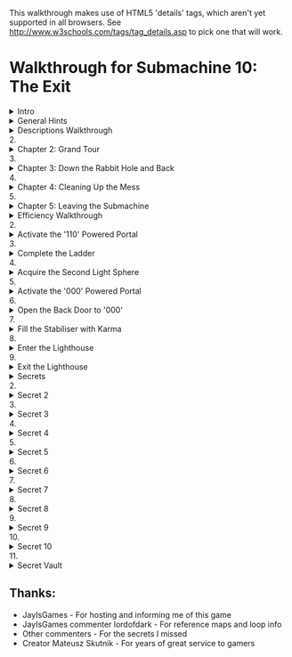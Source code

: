 This walkthrough makes use of HTML5 'details' tags, which aren't yet supported in all browsers. See http://www.w3schools.com/tags/tag_details.asp to pick one that will work.


Walkthrough for Submachine 10: The Exit
=======================================
<details><summary>Intro</summary>
Welcome to the final "Submachine" game! The series has spanned 10 episodes in as many years. The creator, Mateusz Skutnik, has finished up with the best art and longest trek so far. I've enjoyed the series greatly, so I wanted to put some work into a good walkthrough for others. Prior experience with Submachine in not necessary, but there are many references to previous games for those who want to look back.

The game world consists of 8 major areas, each of which has a portal back to a section of a previous Submachine game. The graphic style is that of the original, but updates were made so that they'd be appropriate to the new game. Most of the game play involves clicking switches, collecting items, and finding out where to put them.

There are a few parts to this walkthrough. I try to have progressive hints throughout, so that you can figure out as much as possible on your own. Also, each successive part is more detail oriented, so you can look for high level hints in the "Hints" section, detailed directions, you'll need to check out the "Efficiency" section.

"Explanations Walkthrough" leads you to clues to what you need before finding those items. It's a lot of back and forth, but hopefully you will understand what's going on. "Efficiency Walkthrough" is designed around subgoals for accessing the ending. Items are collected and used at convenient times with no explanation about what they are.

"Secrets" contains info for getting the ten small red balls that are used to access extra text just before finishing the game. Items used solely to acquire secrets are mostly ignored by the main walkthroughs, except under special spoiler tags.

I label areas mainly by their teleporter coordinates. So, '101' means first and third buttons depressed before activating teleporter. I also use a 'P' to mean through the powered portal. So '110P' means the area from the beginning of Sub 6: The Edge.

Remember that the game is designed so that you can't get stuck. No matter what you've done, what you have, or where you are, you can still reach the ending! (And you can still get all the secrets!)

Enjoy!
</details>
<details><summary>General Hints</summary>
- You're not stuck.
- Really, you're not stuck. The ending is reachable from any situation.
- The secrets are also reachable from any situation.
- If an item came from a device, it probably goes into a similar device.
- Mechanisms with little red and green lights need to be activated elsewhere.
- Pick up everything. There are no useless items.
- There are a few useless mechanisms.
- Most mechanisms have visual clues for how to activate them. Like missing pieces.
- If a mechanism stops working, you don't need it any more.
- Some obvious items are for non-obvious secrets. Progress is better than completion.
- There are some things you'll understand early, but can't be solved until much later.
- All ten secrets are small red balls. Some are hidden in "plain sight".
</details>
<details><summary>Descriptions Walkthrough</summary>

This takes you through the game, pointing out clues. It's more commentary than directions, so it's good if you want vague hints, or want to read about a previous section to see if you missed an obscured clue. The back story is left out, but you're led to in-game papers that describe it. Secrets are dealt with as if they were normal game items, but more vague and left out of the spoiler hints. This walkthrough is set up as if it's telling the protagonist's story. Read the Efficiency Walkthrough section if you need clearer guidance.

This is written as if we have everything we need to pass each obstacle. The player will have to jump back and forth between areas to actually reach the area in the next paragraph. Read about what you see, for subtle hints about what to do next. Spoiler hints will say where to go, but not what to do there or the best order to do anything.

Progressive spoilers: character of the game, descriptions and clues, search locations.

1. <details><summary>Chapter 1: Where Am I?</summary>
  The first part of the game is simple and linear. Explore a bit, click to collect items, and use them where you can. Don't miss the 'Backpack' early on, you have limited inventory space! Figure out how the game works. Pass though rooms and portals. Find the teleporter to finish this part.
  1. <details><summary>Docks</summary>
    - We start off on an unstable platform with stone floating around. This seems to be a technologically mixed area that plaques call the Northern Garden docks. There are four labeled 'docks'. There's a ship anchored (literally) to one of the docks, but we can't see it. There's a ladder, but all it has is a glowing orb at the top. It seems small enough to grab. A hole in the ground leads to a machine that doesn't do anything, but does have a hole for something. Pieces of the wall are floating around. They seem to be centered on something. There's a building blocking our path. The circular device nearby looks like it might be useful.
    - <details><summary>Hint</summary>
      Put the Light Sphere in the circular device to gain access to the building.
      </details>
    </details>
  2. <details><summary>Control Room</summary>
    - This is a modest building that seems in disrepair. There are some levers upstairs labeled like the docks. What dock was the ship at? There's a backpack by a chair that looks useful. The stairway doesn't go anywhere. What breaks up support beams but leaves them floating? There's a vending machine in the corner. It seems to require an id card. Maybe there's one on the ship?
    - <details><summary>Hint</summary>
      Click the lever marked '3' to move the ladder to the ship.
      </details>
    </details>
  3. <details><summary>Ship</summary>
    - We can reach what seems to be a space ship, but it still needs power. Luckily, there's ship number card by the entrance, and those cables go right into the machine we saw.
    - <details><summary>Hint</summary>
      Take the Id to the vending machine, insert it to get a Bottle Fuse, take it outside to the machine in the hole. Insert it and press the button.
      </details>
    - The ship is so old that there's mold everywhere! It's interesting to look at, but probably doesn't do anything anymore. Maybe there's some scrap to collect on board. We found the bridge, but the security is still in place, and we don't have a captain's ID badge, or whatever goes in the other slot. There's a hatch missing a handle, maybe that's still around somewhere.
    - <details><summary>Hint</summary>
      The Door Valve is on the other side of the ship. Insert it into the hatch and click to open it.
      </details>
    </details>
  4. <details><summary>Old House</summary>
    - We found a karma portal like the ones in previous Submachine games. They'll probably take us to many unusual places. This place seems like an old house. The way is blocked a bit, but nothing too difficult to handle. There's a hole in the floor with a little red ball at the bottom. Looks like something valuable, but we can't reach it. Even if we found a long stick to reach, it's so far down that grabbing it would be a problem. There's some strange equipment around. One large capsule has lights on it and a panel that might open, but it won't and the device seems inactive. The nearby door is shut and not opening. There's another unusual device on a lower level, but it seems to be missing some parts. All the statues are facing some brick structure that seems subtly out of place with the house. It must be important.
    </details>
  </details>
2. <details><summary>Chapter 2: Grand Tour</summary>
  Now that you have access to a teleporter, there are many worlds to explore. Go from place to place collecting and using items. About half of them are used in the area you found them in, the rest go through the teleporter. Use the teleporter to get to areas new to this game. Use the powered portals to get to areas from previous Submachine games. You'll finish this part of the game when you gather all the pieces to activate the powered portal in the first area.
  1. <details><summary>001 The Pyramid</summary>
    - There's a bunch of ancient Egyptian stuff around, but the pyramid walls look like copper. There's a couple of geared devises on walls, but neither is complete. There's a totem with Hieroglyphics on it, and there are some papers around with the same symbols. A box on an upper level has the same symbol as the totem, but it doesn't seem to do anything. There are a couple of jackal heads that teleport us between them, which is odd because there are ladders that reach them both. There's also an odd gray stone device with buttons, attached to a socket. There's nothing around that fits in, though.
    - <details><summary>Hint</summary>
      The last hieroglyph page is in 111. The Karma Vile for the stone device is in 110P. You get the first Cog Wheel from the box when the totem is set up properly. The other 3 are in 001P, 101P, and 011.
      </details>
    - The ladders both drop down into compartments below. There's a glowing portal down one, and a glowing device down the other. They look useful. 
    </details>
  2. <details><summary>010 The Excavation</summary>
    - Looks like a work site, but the drill is busted. It's turned off and there's a handle in what looks like red sand. It appears to be solid. There's sand on the other side too, but it doesn't fill the hole. There's a machine that seems to open a hatch somewhere. There's a glowing Range Confirmator that may need power.
    - <details><summary>Hint</summary>
      Get the handle and put it on the drill. Open the handles and pull both levers to activate it.
      </details>
    The drill must have already done its work, because there is equipment down its hole. One of the Range Confirmators is in a socket with a green light. There are two other sockets with red lights. There are two airlocks, but one is missing a handle. We can get past the other one. There's a closed hatch and a bar that looks like a handle.
    - <details><summary>Hint</summary>
      Open the other airlock with the handle, place both Confirmators in the sockets and activate the machine to open the hatch.
      </details>
    - There's a piece of paper with a some kind of rune on it here, and a large portal beyond the hatch.
    </details>
  3. <details><summary>011 Shiva</summary>
    - This place consists of three large metal spheres, connected by a large pipe. The pipe is busted open and we can climb inside. Unfortunately, there are security fields blocking access to two of the spheres. We can enter the third, which has some kind of rotating device. Activating it changes some of its lights from red to green and vise versa, but anything but the original position puts up a security gate to that we can't leave. We can go all the way around the largest sphere and enter through a hatch. It seems to be a computer interface. There are a lot of green lights around. What could those be?
    - <details><summary>Hint</summary>
      Use a Insulator Cap found in 101P to block the exit security gate. We'll assume the that emergency protocol has also been activated. It's in 110P
      </details>
    - With the security gates partially deactivated we can enter all the spheres through the busted tube. The left sphere has a large portal in it. The right sphere now has a ladder visible that exits below. There's a copper Cog gear here.
    </details>
  4. <details><summary>100 Royal Storage</summary>
    This place is full of old structures that seem to be held together by advanced technology. There are time and space anomalies all around, so movement doesn't always end up where we expect. There are signs naming five separate storage facilities. There's nothing else of interest here.
    - 32/1 is all red brick inside. There doesn't seem to be any order to the rooms, and backtracking leads to new places rather than old ones. It would be easy to hide somthing in here. Luckily, the total number of rooms seems low. There are items scattered about, and two metal devices in walls. One seems to need completion, with oblong recesses in it. Another looks like a secure box we don't have access to.
    - <details><summary>Hint</summary>
      Fill the first device with Karma Fuses to access the second.
      </details>
    - 33/1 is very small. There are some items on the floor, and you see all of it before returning to the entrance.
    - 33/2 is also very small. Every exit leads back to the entrance, except the ones at the entrance. There are some things on the floor, but the large portal seems to be the reason this vault exists. Unfortunately, it's not active. There are round sockets in the wall nearby. Maybe it construction wasn't completed.
    - <details><summary>Hint</summary>
      Fill the corners with Loop Stabilizers to active the portal.
      </details>
    - 33/3 has much more space inside, and has some kind of order to it. The left doors all lead to the same places, and the same is true for the other doors and ladders. Backtracking to previous rooms is somewhat possible. There are a lot of devises on the walls! Most of them have red and green indicators and labels, though there is one dial with labels from all the other devices, and one with multiple red lights with a panel that might open. There's also a large capsule here that looks similar to the one near the first teleporter. Far from the entrance, there's a paper with some history about an escapee. Maybe there's hope of escaping?
    - <details><summary>Hint</summary>
      Activate each device after setting the dial to its label. 
      </details>
    - 33/4 is also large, but as long as we don't go too far and end up at the entrance, we can backtrack through any rooms we visit. There are items lying around and a paper on the wall with a strange symbol on it. There are three devices on walls. One of them has two indicator lights on it.
    - <details>
      Activate the two devices and then collect an item from the one with lights.
      </details>
    </details>
  5. <details><summary>101 Cliff Side</summary>
    - There's not much here. There's an older stone statue of an ox that's missing some pieces, a paper with some strange message about multiple dimensions, and a piston. The piston activates a ladder that leads to an upper ledge. The piston there is missing, though, so we can't reach higher. There's a big spherical machine that is missing something according to the pedestal nearby. There's a metal piece that's almost fallen off the ledge, but it doesn't fit in the machine.
    - <details><summary>Hint</summary>
      The Stone Grapes are in 011P and 001. The other ox statue is in 110. The Ladder Piston is in the ship near the start of the game. The Data Tape is in 001P.
      </details>
    - Even with the machine satisfied, it doesn't seem to do anything useful. It only says that it's finished was it was doing. Maybe those cables are communicating with some other machine? The upper ledge has paper with a strange symbol on it. And a large portal.
    </details>
  6. <details><summary>110 Murtaugh's Lab</summary>
    This place is huge! It also seems to be falling apart, like the docks, there are paths that lead to empty space and broken walls floating about. There's a machine on the far wall with a socked for some large device. There are three doors around the teleporter.
    - The left room is the most broken up, and things are scattered around the floor. There's a paper on the wall. Someone may have been studying the strange behavior.
    - The center room was poorly barricaded, probably because of some fancy equipment in it and its back room. There's a large capsule here like the one near the first teleporter. There's also a magnifying glass that doesn't have an experiment running. We could use it if needed without disturbing anything. There are skulls on tables and in drawers. Why would anyone want to look at skulls?
    - The third door just leads to three more! The left one has an out-of-place old stone statue of an ox, and a box with mostly small things around it. The center door leads to a large portal. It's got a number of smaller devices connected to it with wires. Half of them have green lights and hold a metal thing like the ones lying around the floors here. The other half are empty with red lights. The right door contains a large version on an experiment. The experimenter seems to have found a way to repair broken walls!
    - <details><summary>Hint</summary>
      Fill the portal devices with Vector Finders. 3 are here, the others are in 101 and 100.
      </details>
    </details>
  7. <details><summary>111 The Monastery</summary>
    - If there were monks here once, they lived a spartan life. Most interesting things look like they came from elsewhere. There's a paper with what looks like hieroglyphics on it. There's a metal bar near a statue. There's a large capsule like the one near the first teleporter. There's some electric device, that could be a sender or receiver. There's a large portal that looks like it belongs here, strangely enough, but it's not active. There's also a circular stand like the one used to gain access to the control room to power the ship. Too bad we can't remove the Light Sphere from there.
    - <details><summary>Hint</summary>
      Use a Light Sphere from 101P or 100P to get an item that powers the portal. 
      </details>
    </details>
  8. <details><summary>001P Submachine 5: The Root</summary>
    - We no longer have the metal keys to use the local teleporter, and it looks damaged by the karma portal anyway, so we're stuck in this area. The Coil we placed back then seems to have exploded, leaving a Light Sphere. There's a gear in the tub that looks out of place. We can move some panels from the wall to reveal a handle we didn't notice before. There's a ladder that leads to a socket in the wall. Opening the panel reveals that it's empty. Perhaps there's another one somewhere so we know what kind of thing plugs in.
    - <details><summary>Hint</summary>
      Get a Root Finder from 101P to collect an item from below.
      </details>
    </details>
  9. <details><summary>010P Submachine 4: The Lab</summary>
    - We've been on this roof before, but the ladder is broken, so we can't get to the familiar areas. There's a force field blocking the path, but it's controlled from our side. That's pretty sloppy security, or there's something inside that's important enough to stay there. There's a Light Sphere set up to get us into a new section of the lab. There's a page on the wall, something about time travel. There's a metal Ladder Step nearby, but there's no way it would fit the wooden ladder outside. There's another security device set up, this one is actually keeping us out. Maybe it's as sloppy as the one outside and we can trick it somehow.
    - <details><summary>Hint</summary>
      There's a Chip with security codes hidden in 011P, but you'll need to head to 110 to actually get at it.
      </details>
    - Past the security is a workbench with a tank of karma like the one from the other lab. This one is set up to dispense it. Maybe if we had an appropriate container we could use it to do the miracles we saw in the other lab?
    - <details><summary>Hint</summary>
      The container is in 000, and the miracle works, so it's a late-game item.
      </details>
    </details>
  10. <details><summary>011P Submachine 7: The Core</summary>
    - This is the large shrine we visited before, but it seems to have aged quite a bit. The telescopes that haven't fallen apart still point to the same locations, but the electrical equipment is broken down an full of stones. There are floating blocks outside; this place may be damaged by the same thing that damaged others. The entrance we used last time is completely gone. Looks like someone visited at one point, but there's nothing left of them now but a suit and a skull. There's a large machine in one room that looks like the one on the cliff. The pedestal has the same message on it as well. There's a note left behind saying someone will be back here eventually. Hope that wasn't them in the suit.
    - <details><summary>Hint</summary>
      Satisfying the machine at 101 will provide an item here.
      </details>
    </details>
  11. <details><summary>100P Submachine 3: The Loop</summary>
    - This was the place we were stuck doing puzzles for what seemed like forever. The rooms aren't stable like before, though. They're randomized like in another vault. There are so many rooms, it's hard to reach a location. There are two valve enclosures with four positions each, but one valve is missing. There are two receiver bells with dials that need activation before they'll turn. All four of these items are labeled. There's a devise with all those labels on it, with similar bells, and columns with lights that might move. There's a grid of some kind of material, with the corners of the grid missing. There's a device that seems to be ripped out and has wires dangling. Finally, there's a mount with two lights, presumably where the reward for this puzzle is kept.
    - <details><summary>Hint</summary>
      The missing valve is in the basement past the back door of 000. It might still be locked at this point. Use the valves to line up the lights with a bell, then turn the dial of the corresponding bell. Repeat. Grab the reward. More hints are in the Efficiency Walkthrough, but this is a long difficult puzzle, so don't get discouraged.
      </details>
    </details>
  12. <details><summary>101P Submachine 8: The Plan</summary>
    - This is a small section of a world visited not long before. The Coil is still there powering the dimensional locater, but the ladder is missing. We no longer have the controller that let us jump between worlds. Luckily, someone has set up a light sphere crown to get us into the pod without it.
    - <details><summary>Hint</summary>
      There's a Light Sphere below and the other is in 001P.
      </details>
    - Some of the equipment has been removed from the pod, but they left a Cog above and didn't open the hatch after unlocking it. We've seen some Ladder Steps around, maybe if we get enough we can reach the area below us for the first time.
    - <details><summary>Hint</summary>
      The 3 Steps are in 111, 010P, and 110P.
      </details>
    - We made it down the ladder! There is a Light Sphere here, along with instructions for setting up the crown above. There is a little round device in a computer socket that isn't doing anything but make blue light. Maybe it will be of more use elsewhere. 
    </details>
  13. <details><summary>110P Submachine 6: The Edge</summary>
    - This the the place we were dropped off to die when we couldn't pass a security check. The teleporter looks worse than before, and pieces of wall have fallen down, revealing an entrance we never say before. Too bad there's no valve on that hatch. There's some new equipment set up, some sockets, what could those have been for? Around the corner, there's a paper with a strange symbol on the wall. The path beyond seems to have broken off. The vents are rusted enough to remove the covers and enter.
    - <details><summary>Hint</summary>
      There's a fuse for the socket in the lighthouse. The valve is in one of the vents.
      </details>
    - There's a security system on through the left vent, but all the green balls needed to disable it are there. There are some items on pedestals (or fallen off), those must be important. There's also a large capsule like the one near the first teleporter.
    - The right vent has a four-way split with a machine controlling where to go, but it's blocked, so we can only go up. There's another one of those robot storage devices that seem to be everywhere. This one has something glowing in it. The valve nearby is locked just like the entry machine is.
    - <details><summary>Hint</summary>
      The Block Remover Tool is in the other vent. Use it on the center of the machine, unlocking it and the valves.
      </details>
    - The valves control which two exits are open at any time. There are a few items around that could be useful, including the Hatch Valve for the hatch outside. Beyond the hatch is another security point like the one in the vent, but this one is missing the Plasma Charges that unlock it. We'll have to find those.
    - <details><summary>Hint</summary>
      There's a Charge in each vent, and the other in in 011.
      </details>
    - Beyond the security point is a monitor and a door labeled S3C. The monitor is for activating an evacuation protocol, but it doesn't open the door. It's a computer, so it's probably connected to somewhere else. Perhaps there's a way out available now.
    - <details><summary>Hint</summary>
      The protocol is for 011. The door is opened in the ship at the beginning of the game.
      </details>
    - It's like a treasure vault in here! There are nearly a dozen security stops, which lead to info about this place. We had a few of the little red balls that access it all. We should look for others.
    </details>
  14. <details><summary>111P Submachine 9: The Temple</summary>
    - We just came from here but it looks like a lot of time has past. There's a lot more red 'sand' everywhere, and the only accessible plaque is broken. It covers up most of the places we knew about. Finding an item in this would be like finding an needle in a haystack. There is one place to go, past a hole in the stairway where it looks like someone set up a dimensional locater. Too bad we don't have the control device, but it's broken anyway. There's a wire to some holding cylinder. If we can power it we might salvage something from this trip.
    - <details><summary>Hint</summary>
      The Coil is in 101P
      </details>
    </details>
  </details>
3. <details><summary>Chapter 3: Down the Rabbit Hole and Back</summary>
  This part of the game is again more linear, with a little backtracking. Explore the oldest sections of Submachine games in order to open up the rest of the options. Don't be afraid when the exit disappears on you. You'll find another way out to end this part of the game.
  1. <details><summary>000P Submachine 2: The Lighthouse</summary>
    - This place was the real beginning of journey through the Submachine. Now it's so full of this red stuff that we can't go very far. There's a Light Sphere where the wisdom crystal was once. But it was taken, so the light is a mystery. The box with all the wires seems to have blown a fuse or something, since one of the levers is inactive. The path up is blocked, but there's a light crown around to get us to the other side of the room. The ladder won't extend, one of the wires is broken. There's a little box like the one in the lab nearby. There's also a transmitter hooked up to a grid of strange symbols, like the ones we've found on paper.
    - <details><summary>Hint</summary>
      Enter the 4 runes into the transmitter. The papers are at 010, 100, 101P, and 110P. The receiver is at 111. Use the item to fix the wire, and pull the lever on the box to extend the ladder
      </details>
    </details>
  2. <details><summary>Submachine 1: The Basement</summary>
    - Ah, the original Submachine game console. There's a note about the lab stuff nearby, but the game is where we first noticed something was different. And there's a karma portal here. Maybe we can here from somewhere else originally? Through the portal is a setup like at the end of the game, but it's all real... and fake! It's a bunch of paintings that make it look like we've reached the outside. The path circles a tower, but part of it is broken up with more floating walls. There's an elevator here. Looking out from it the paintings seem real. Well, real enough for a game. This is the ending of Submachine, and we're retracing our steps back through it. Maybe it was all real after all?
    - Well, these red rooms are new, but the elevator disappeared from under the same symbol it appeared under back then. There seem to be unsolved problems here. Levers and stones and switches. It's still like a game setup, everything nearby just needs to be rearranged properly, and maybe we'll get to the portal behind the glass. The raised bed doesn't seem all that necessary, though.
    - <details><summary>Hint</summary>
      The stone goes on the scale, the stone gets turned to match the mark on the other one, the switches need to be flipped, and all 4 levers can be collected and inserted into their spots around the glass.
      </details>
    - Now this is familiar! All the puzzles here are just as we left them, but more broken apart and moldy. It must have been real after all! Well, lets collect all the items from before, maybe they'll be useful outside. There's a portal where the original exit was. The wisdom crystal is missing of course, but there's another Light Sphere in its place. Maybe they 'grow back' after a long enough time? Continuing to retrace our steps leads us back to the old house. Did we come from here originally?
    </details>
  </details>
4. <details><summary>Chapter 4: Cleaning Up the Mess</summary>
  This part of the game is about traveling around, dealing with all the unfinished business you've noticed along the way. Find a way to reconstruct damaged sections of the world. Collect and use all the secrets now. Reach the giant bulb at the top of the lighthouse to move on to the last part.
  1. <details><summary>Find a tool</summary>
    - We're back at the house, and have access to every location and portal. Are there any mysteries we couldn't deal with before that we can now? How about the large capsule right here by the door?
    - <details><summary>Hint</summary>
      Use the 4 Fuses from the basement to activate the 4 capsules. They're in 100, 110, 110P and 111.
      </details>
    - There's an Empty Karma Stabilizer inside. Perhaps we should fill it with karma?
    - <details><summary>Hint</summary>
      The karma tank is in 010P.
      </details> 
    </details>
  2. <details><summary>Perform the miracles</summary>
    - Leaving the lab, we see that the roof tiles dislodged by proximity to the karma portal are reacting to the Stabiliser. Using the Stabiliser on them actually fixes the broken roof! How many other places did we come across that had broken, floating pieces?
    - <details><summary>Hint</summary>
      at least 11 ;-) (but one was the roof you just fixed, and two can't be fixed)
      </details>
    - There were so many places to go! Mostly there were Tiles to collect. There was a pathway with a message about a sentient machine, a box of junk that looked interesting, and more! The one in the basement was really confusing, The submachine game seems like a real place, but the portal took us to some electronic world. Were we really in the game? This last place has a door that seems to be unlocked by placing Tiles above it. Let's see if we have all 4.
    - <details>
      The tiles are in repaired karma portals in 000, 000P, 110, docks.
      </details>
    </details>
  </details>
5. <details><summary>Chapter 5: Leaving the Submachine</summary>
  Almost done! The karma doorway leads to the top of the lighthouse. The items in the there are used to acquire the pieces of the final mechanism. It's not very hard either. Just don't activate it if you want to try to get all the secrets. You have to start over from the beginning once you see the ending.
  1. <details><summary>Enter the Lighthouse (Submachine 2)</summary>
    - Past the doorway is a steel room with a note about entering the Submachine, and what looks like a security system. There are two fuse sockets that may need to be filled.
    - <details><summary>Hint</summary>
      The Fuses are in 011P and 100P
      </details>
    - The ladder leads to the lighthouse. There's another note about a sentient machine. The large lamp we powered back then is still active! Too bad it didn't take us out of the submachine then. Better not try again that way. Since it didn't work, we might as well take these items nearby.
    <details><summary>Hint</summary>
      - The large lamp still leads back into the loop like it did before!
      </details>
    </details>
  2. <details><summary>Leave the Submachine for good</summary>
    - With the ID we can get further into the ship. It turns out it was just an observation deck, but there's some equipment up here. There's also a note about the lamp turning off. Will someone be expecting us? 
    - We have a Portable Light Crown and the Light Sphere that activates it. Now all we need is a place to set it up. There was a note about needing something else as well. Maybe whatever that is will be the last clue to making this work.
    - <details><summary>Hint</summary>
      The note was in 101P, get the Converter in 110P. Set it all up in the lighthouse.
      </details>
    </details>
  3. <details><summary>Enjoy the Ending!</summary>
    They are Murtaugh and Elizabeth. They are the people the notes have been written by or about for the entire Submachine series. See the karma arm? This game would have been much easier with one of those!
    </details>
  </details>
</details>
<details><summary>Efficiency Walkthrough</summary>
Here you'll find what I think is a really efficient path through the game. It's not the common path, but I've left directions in each goal for getting the stuff you've missed if you're not following along. It's divided into milestones and steps. If you don't know what to do, check which milestones you've completed and take a look under the next one you haven't.

Progressive spoilers: strategy, steps broken down, solutions and pointers

1. <details><summary>Reach the Teleporter</summary>
  Look around and do a bunch of obvious stuff. You can ignore the Backpack if you're following this walkthrough, but you may want it just in case. You'll eventually find a red and white mechanism with three buttons in a row and one underneath. That's the teleporter. The top three set the location and the bottom one activates it, sending you to another, different-looking teleporter. You're at 000 currently.

  - <details><summary>Step-by-step</summary>
    1. There's a Light Sphere at the top of the ladder
    2. Use it to access the building. 
    3. Use the levers to move the ladder to the ship.
      - <details><summary>Hint</summary>
        Third from the left goes down, rest stay up
        </details>
    4. Get the Ship ID Number and use it to get a Bottle Fuse.
    5. Power up the ship and enter.
    6. Get the Door Valve and Ladder Piston from the ship.
      - <details><summary>Hint</summary>
        From entrance, Valve is left then up all the way, Piston is right all the way and up, then left
        </details>
    7. Use the Door Valve to exit the ship
      - <details><summary>Hint</summary>
        Exit door is right from the Piston
        </details>
    8. Click through obstacles to reach the teleporter.
    </details>
  - <details><summary>Secrets</summary>
    None accessible now
    </details> 
  </details>
2. <details><summary>Activate the '110' Powered Portal</summary>
  For this we need 5 Vector Finders, but 3 are in 110 in rooms near the portal. We need to teleport to two places to get them before heading to the portal. For efficiency, we should take a Plasma Charge with us, found in a fourth teleport location, and well hidden. You can get all of these items without needing any others.

  - <details><summary>Step-by-step</summary>
    1. Visit 100, get the Vector Finder, it's somewhere left of the teleporter
      - <details><summary>Hint</summary>
        Enter the storage vault, there's only one left of the teleporter. The doors lead to 5 random rooms, so keep clicking until you see a metal object in front. Get it and click doors until you see the vault arms, signifying the exit.
        </details>
    2. Visit 101, get the Vector Finder, it's nearby
      - <details>
        Use the Piston to call the ladder. Take it up one screen, the Vector Finder is a metal object on the edge of that ledge.
        </details>
    3. Visit 011, get the Plasma Charge, it's a small green sphere
      - <details>
        Follow the ladders all the way around the spheres. Enter the large one at the hatch and go to the left of the massive computer. One of the glowing green things is the Plasma Charge.
        </details>
    4. Visit 110, three rooms have Vector Finders, one has the portal
      - <details>
        Enter the door left of the teleporter, the Vector Finder is down the stairs. Enter the door right of the teleporter, the Vector finder is past obstacles, down a hallway, and inside a desk. Enter the door further right of the teleporter, to see three more doors. The Vector Finder is in the right room and the portal is in the center room.
        </details>
    5. Activate the Portal
      - <details>
        With the Vector Finders selected, click each socket with a red light to insert the Vector Finder. The portal will glow blue.
        </details>
    </details>
  - <details><summary>Secrets</summary>
    Secret 1 is in the vault, you'll be back later, so no pressure. An item for accessing the secret room is here.
    </details>
  </details>
3. <details><summary>Complete the Ladder</summary>
  For this we need 3 Ladder Steps, each in a different teleport location. One is, as you've guessed, behind the portal we just activated. While we're there, we'll save ourselves a trip by getting a rune and activating Shiva's emergency exit protocol. The second Step is a quick grab like the Vector Finders, but we'll collect a paper with a hint while we're there. The third Step will take some work, since we need to gain access to the powered portal to reach it. 

  - <details><summary>Step-by-step</summary>
    1. Enter the portal at 110, find the crawl vents and rune paper.
      - <details><summary>Hint</summary>
        Go left, click to open, left again for rune
        </details>
    2. Enter the left vent, then the right, collecting everything
      - <details><summary>Hint</summary>
        Both vents only have a few rooms. The left one is easy, collect the Plasma Charge, click to deactivate the security grid, and collect the Block Removal Tool. The right one needs the Removal Tool to get the center mechanism working, then there's a wheel in rooms to rotate it. Click once when going through, 3 times when going back. Collect the Plasma Charge in the first room, Ladder Step in the second, and Hatch Valve and Karma Vial in the third.
        </details>
    3. Enter the Hatch right of the portal, activate Shiva's emergency protocol
      - <details><summary>Hint</summary>
        It's high up on the wall. Connect the Hatch Valve and open it. Inside, place the three Plasma Charges in the box and click the screen to deactivate the barrier. If you're missing a Charge, get it from 011. Click the large screen and click the protocol toggle to change it.
        </details>
    4. Visit 111, collect the Ladder Step and paper with Hieroglyphics
      - <details><summary>Hint</summary>
        Step is far right of teleporter, paper is far left.
        </details>
    5. Visit 010, activate the drill
      - <details><summary>Hint</summary>
        At the far left of the teleporter is a handle, connect it to the drill and open both handles. Pull the lever you just passed, then come back and pull the handled cord to activate the drill
        </details>
    6. Grab items underground and use them there to find the portal
      - <details><summary>Hint</summary>
        Enter the hole right of the teleporter, collect the Range Confirmator. Enter the drill hole, place the Confirmator in one of the sockets. Get the Air Lock Handle in the bottom right and use it to open the Lock at the bottom left. Get the other Confirmator and the rune paper behind it. Place the Confirmator in the other socket. Activate the hatch in the other hole, then return to the hatch to find the portal beneath.
        </details>
    7. Enter the portal, collect the Ladder Step
      - <details><summary>Hint</summary>
        Grab the Canister powering the portal blocking your path and proceed inside the building. The Ladder Step is down the stairs and to the left.
        </details>
    8. Visit 101 again, grab the rune paper, enter the portal, finish the Ladder
      - <details><summary>Hint</summary>
        Go up to the second ledge this time. If you don't have the Ladder Piston set up, get it from the Ship and set it up. There's a rune paper at the top, then the portal. The ladder is just left of the portal, use the Steps to complete it.
        </details>
    </details>
  - <details><summary>Secrets</summary>
    The Secret Vault is the door labeled S3C, but you can't get in yet
    </details>
  </details>
4. <details><summary>Acquire the Second Light Sphere</summary>
  The first sphere is just beyond the ladder in 101P, but this is the 'harder' one to get. If you found the 'easy' one first, see 'Complete the Ladder' above to access this one. Use the Light Sphere to access the pod, and collect the other 4 items in this area. There are no more puzzles here. Avoid the paper. It has a hint for the end of the game, but it will fill an extra inventory slot so it's not worth it unless you're collecting them. After this area we'll grab the other Cog Wheel, and go collect the 'easy' Sphere. We waited so that we can complete that entire area, including past the portal, in one trip!

  - <details><summary>Step-by-step</summary>
    1. Collect 4 items in 101P
      - <details><summary>Hint</summary>
        There's a Root Finder left of the ladder. Use the Light Sphere to access the pod. There's a Cap in the hatch and a Cog up above. The Coil is next to the portal out.
        </details>
    2. Visit 011, the route has changed, and there's a Cog Wheel nearby
      - <details><summary>Hint</summary>
        Enter the busted tube and head into the lower sphere. Use the Insulator Cap on the mechanism to avoid getting locked in. Head into the large sphere and take the ladder down to get the Cog Wheel. If there's no ladder, activate it in 110P. If you don't have the Plasma Charge you need, it's at the left of this large sphere. The instructions are in 'Complete the Ladder' above.
        </details>
    3. Visit 001, reach the portal
      - <details><summary>Hint</summary>
        You should already have the Cog you need, but you'll need the other one in a minute so lets get it. There's a totem right of the teleporter. Go up twice to find the hint papers for it. They are Hieroglyphics and repeated symbols show you how to line up the papers. If you don't have the third one already, you can get it from 111, but it would be easier now to just try all the options for the last symbol. The box up and to the left will be open if all the symbols are correct. Collect the large Cog Wheel and use it in the nearby mechanism to lower the ladder. There are two, but the Cog only fits in the correct one. Follow the ladder down to reach the portal.
        </details>
    4. Collect 3 items past the portal, including the Light Sphere
      - <details><summary>Hint</summary>
        The Light Sphere is visible, and the small Cog Wheel is in the tub. 
        Clear the metal plates on the far right to access another portal. Use the Root Path Finder (described above) to reach the Data Tape.
        </details>
    5. Finish up the area by collecting the last 2 items
      - <details><summary>Hint</summary>
        Exit the portal and use the Cogs (described above) in the other mechanism. Head down to the jackal head and click until it brings you to the other one. There's a ladder down to a Portal Charge, and a device that takes the Karma Vial and gives a Stone Grape when the third button from the top is clicked. If you don't have the Karma Vial, get it from the tunnels left of 110P. Use the Jackal to get back to the teleporter.
        </details>
    </details>
  - <details><summary>Secrets</summary>
    Nothing here
    </details>
  </details>
5. <details><summary>Activate the '000' Powered Portal</summary>
  By now you've seen most of the areas, and we'll see most of the rest for this objective. The goal is to make use of your items to get 3 Portal Stabilisers and a Portal Charge. We have to visit one of two locations twice to finish up, so we'll pick the one that's quicker. Depending on how you used the first Light Sphere, you may have different items, so the first step is to use the second Sphere to get caught up.

  - <details><summary>Step-by-step</summary>
    1. If you haven't yet, use the Light Sphere at 101P, then finish 001
      - <details><summary>Hint</summary>
        This is described above in 'Acquire the Second Light Sphere'. The end result should be: Insulator Cap, Coil, Portal Charge, Stone Grape, Data Tape
        </details>
    2. Use the other Sphere in 111, get the Portal Stabiliser in 111P
      - <details><summary>Hint</summary>
        You can use the Sphere down the right ladder. You get a Glyph that powers the portal. There's only one thing to do in 111P, go left and up the stairs to plug in the Coil and find the Stabiliser at the end of the wire.
        </details>
    3. Quick stop at 101 to drop off the Data Tape
      - <details><summary>Hint</summary>
        That big computer on the ledge needs it
        </details>
    4. Visit 011P, get Stabiliser, Grape, and Skull
      - <details><summary>Hint</summary>
        If you can't get there, use the Insulator Cap in the lower sphere to enter the left sphere. There's a Grape Stone in the box on the floor, a Skull in one of the rooms, and a Stabiliser in another.
        </details>
    5. Quick stop at 101 to drop off 2 Grape Stones
      - <details><summary>Hint</summary>
        The ox statue to the left needs completion
        </details>
    6. Visit 110 to get the Stabiliser, drop off Canister
      - <details><summary>Hint</summary>
        Go right from the teleporter. The door left of the portal door has the Stabiliser. Left from the teleporter is a socket for the Plasma Canister. Take the short detour if you're collecting secrets, it will save an inventory space.
        </details>
    7. Activate the 000 Portal
      - <details><summary>Hint</summary>
        Actually, don't do it yet. Save the trip and start the next walkthrough section to get the clue first. It's a big milestone so it deserved to be written here... You have all the items, so head right and down from the teleporter to reach the portal. Plug in the 3 Stabilizers and Portal Charge, then press the lever to activate the portal.
        </details>
    </details>
  - <details><summary>Secrets</summary>
    Secret 2 is in the tomb. Secret 3 is in the shrine, you'll be back there later.
    </details>
  </details>
6. <details><summary>Open the Back Door to '000'</summary>
  The puzzles here are mostly local, so enter the portal and keep pressing forward. There's a place to backtrack at the beginning, so we'll get the last rune paper first to minimize that. There are a bunch of items to get just before reaching the door, so it's best to get them now.

  - <details><summary>Step-by-step</summary>
    1. Visit 100 to get the last rune paper
      - <details><summary>Hint</summary>
        Far right of the teleporter there's a ladder up to 33/4. Enter and go right until you see the rune paper on the wall. Go right again to return to the entrance so you can leave. There are puzzles here, but now is not the time to do them. You should have 4 rune papers now. The others are in 101, 110P, and 010.
        </details>
    2. Activate the transmitter in the basement
      - <details><summary>Hint</summary>
        The portal from 000 is right and down from the teleporter. Head down to get a Light Sphere, then up to use it. Left of the path past that is where you enter the runes. Each input has a different set of runes, so click until you see one that's on your papers. Like the temple totem, nothing will happen here when you set all the runes. Now we backtrack and find the receiver.
        </details>
    3. Reach the elevator
      - <details><summary>Hint</summary>
        The rune receiver is in 111, down the ladder left of the teleporter. Take the fork and return to the blocked path. Use it to complete the wire, then head around to the box near the area entrance. Flip the switch to lower the ladder. Head back to the ladder. Use the portal below and head left to the elevator.
        </details>
    4. Solve the red room puzzles
      - <details><summary>Hint</summary>
        Click elevator buttons to reach the red rooms. The puzzles here are all self-contained. Move back and forth between rooms, flipping switches, grabbing items and using them. You'll finish by releasing the glass covering a portal out.
        - <details><summary>More</summary>
          You need 4 Levers. One is on the ground. One is accessed by pressing both switches, then retrieving it from the upper right room. For the third, take the Stone Weight from the lower right and put it on the platform in the lower left. Finally, check the notch in the stone wheels. Move the one to line up with the other, and take the Lever from device just left of the exit. Put all the Levers around the exit to access the portal. An efficient path is: right, all down, all up, all left, exit.
          </details>
        </details>
    5. Grab some stuff on your way back
      - <details><summary>Hint</summary>
        This is a reminiscing area, with no puzzles left to solve. Go down, left and grab the four white fuses. Then up, left, up to the portal. Before you go, you should get the Valve just left of the portal, and the Light Sphere right and all the way up from the portal.
        </details>
    6. Remove the beam from the door to reach 000
    </details>
  - <details><summary>Secrets</summary>
    An item for Secret 10 is near the rune paper, but we don't need it yet and will be back later. Secret 4 is here, you have to backtrack to the red rooms. Items needed for Secrets 4, 5, 6, and 7 are in the yellow rooms.
    </details>
  </details>
7. <details><summary>Fill the Stabiliser with Karma</summary>
  Now we can satisfy the large capsules that we've seen around the place. That will get us a Stabiliser, which we can then fill to make it useful. The idea is straight forward, but it's a major milestone that involves searching back through places we've been.

  - <details><summary>Step-by-step</summary>
    1. If you missed them, get the 4 Fuses and Skull
      - <details><summary>Hint</summary>
        The fuses are in the yellow rooms through the back door in 000, the Skull is from 011P
        </details>
    2. Visit 111, place fuse
      - <details><summary>Hint</summary>
        It's down the ladder left of the teleporter
        </details>
    3. Visit 100 33/3, place fuse
      - <details><summary>Hint</summary>
        Second storage room right of the teleporter. Go right once from the entrance, place the fuse and return the way you came. Again, there are puzzles here, but we'll get to them later.
        </details>
    4. Visit 110, place fuse, get Chip
      - <details><summary>Hint</summary>
        The large capsule is through the door right of the teleporter and down the hall. On the other side of that room is a magnifying glass you can use to examine the Skull.
        </details>
    5. Visit 110P, place fuse
      - <details><summary>Hint</summary>
        Go through the left crawl vent and alternate right and up until you reach the large capsule.
        </details>
    6. Return to 000, collect Empty Karma Stabiliser
      - <details><summary>Hint</summary>
        It's by the door left of the teleporter.
        </details>
    7. Visit 010P, fill Stabiliser 
      - <details><summary>Hint</summary>
        There's a security point in the lower level. Move the pedestal with a click and place the Explorer's Chip on it. Click the scanner to proceed. Put the Stabiliser on the lab equipment and turn the dial on the tank to fill it.
        </details>
    </details>
  - <details><summary>Secrets</summary>
    - Secret 6 is in the lab.
    </details>
  </details>
8. <details><summary>Enter the Lighthouse</summary>
  The Stabiliser allows us to enter many new (small) areas. We need to collect 4 Tiles from them, and 2 Plasma Coils. We finally solve the puzzles in the Royal Storage, unless they've been completed along the way.

  - <details><summary>Step-by-step</summary>
    1. Visit 100, activate portal
      - <details><summary>Hint</summary>
        Explore the vaults looking for Loop Stabilisers and Karma Fuses. They're all 'loops', so doors may not lead where you expect. Start on the right of the teleporter. Down the ladder you can get one of each item pretty easily. The next vault has a Fuse at the right and the portal on the left of the entrance. The next vault has a puzzle to get an item. Set a switch, then activate the corresponding mechanism. Repeat until you get the Stabiliser. The upper vault is hardest to navigate. Solve the puzzle by clicking two different levers, and a panel with a Stabiliser will open. A Fuse is on the ground. Head left of the teleporter to the other vault. Find a Fuse on the ground and use all 4 in a mechanism. Click to activate. Find the Stabiliser in an opened panel. Head right of the teleporter to the first vault. Enter and place the Stabilisers around the portal.
        - <details><summary>If you're really stuck</summary>
          33/3: Enter, Left, Dial to '1', Up, Set Device,  Left, Dial to '2', Right, Right, Right, Set Device, Right, Left, Dial to '3', Down, Set Device, Left, Dial to glyph, Down, Down, Get item, Down, Exit.
          33/4: Enter, Left, Left, Get item, Up, Set Device, Right, Right, Right, Down, Set Device, Up, Left, Get Item, Left, Exit.
          </details>
        </details>
    2. Visit 100P, get Plasma Coil
      - <details><summary>Hint</summary>
        This is the most difficult and annoying puzzle in the game. There are 10 rooms that you reach randomly with each exit click. There are two dials to turn that need to be activated by certain configurations of two Valves, one of which needs to be placed from the inventory. It's all coordinated visually by a device with two small lights on two labeled columns and two labeled transmitter horns. Horns correspond with dials and columns correspond with valves. Set the valves so that the two lights are even with a horn, forming an electric arc. Turn the dial for that horn, which should be lit up. Repeat. Find the panel that should now have two green lights on it. Click to get the Plasma Coil. Find the entrance and get out.
        - <details><summary>If you don't even want to try</summary>
          This only works if you start with the left light on top and the right light on bottom like how the puzzle starts off. Turn the 'left' (with turnstile symbol pointing left) valve 1 time, turn the 'right' valve 2 times. Activate the dial of the glowing receiver. Turn the 'left' valve 1 time, turn the 'right' valve 3 times. Activate the dial of the glowing receiver. Pick up the item. Find the exit. 
          </details>
        </details>
    3. Visit 110, get Tile D
      - <details><summary>Hint</summary>
        Left of the teleporter is a socket for the Plasma Canister. Use it to access a broken karma portal. Fix it with the Karma Stabiliser. Enter to find Tile D.
        </details>
    4. Visit 011P, get Plasma Coil
      - <details><summary>Hint</summary>
        To the right of the shrine is a broken passage. Fix it with the Karma Stabiliser, enter the portal and collect the Coil.
        </details>
    5. Visit 000, get Tile C
      - <details><summary>Hint</summary>
        To the right of the teleporter is a broken wall. Fix it with the Karma Stabiliser to access Tile C
        </details>
    6. Visit 000P, get Tile B
      - <details><summary>Hint</summary>
        Head through the area to the karma portal. Head right to some broken bits in the air. Fix them with the Karma Stabiliser to access Tile B. You'll have to exit the way you came, since the elevator is gone.
        </details>
    7. Return to docks, get Tile A, enter Lighthouse
      - <details><summary>Hint</summary>
        Exit the ship. The wall near the Light Sphere is broken. Fix it with the Karma Stabiliser to access Tile A. Enter the building, go up then take the stairs down. They're broken, but you can fix them. Insert each Tile to enter the door. Insert each Coil and click the screen to call the ladder. Enter the vent and climb the ladder to reach the lighthouse.
        </details>
    </details>
  - <details><summary>Secrets</summary>
    Secret 1 is in a vault. An item for Secret 10 is in a vault, but you may need to get it on the way out to if you're worried about inventory space. Secret 7 is in the loop. Secret 8 is in the lab, as is the other item for Secret 10. Secret 10 is now reachable. Secret 5 is on the way to Tile B. Secret 9 is at the docks.
    </details>
  </details>
9. <details><summary>Exit the Lighthouse</summary>
  There are three items needed to exit, and one you should have by now. The two items to the left and right of the large bulb in the lighthouse can each be traded for one of the others. Put them together in the right place and it's all over. Don't activate them if you want to collect secrets. Once you see the ending you have to start the game over.

  - <details><summary>Step-by-step</summary>
    1. Get the Portable Light Crown from the ship
      - <details><summary>Hint</summary>
        The top of the ship is up from the three way pipe. Insert the Id Card and climb the ladder to get the Crown.
      </details>
    2. Visit 110P, get the Portable Light Crown Holder
      - <details><summary>Hint</summary>
        Right of the teleporter are a couple of fuse sockets. Insert the Fuse in one and take the Holder from the other.
        </details>
    3. If you don't have it yet, get the last Light Sphere
      - <details><summary>Hint</summary>
        It's in the yellow rooms through the back door of 000
        </details>
    4. Return to the lighthouse to see the ending
      - <details><summary>Hint</summary>
        Go back to the docks and under the building to the lighthouse. Insert the Holder in the fuse socket, the Crown in the Holder, and the Sphere in the Crown. Click to complete the game and see the ending.
        </details>
    </details>
  - <details><summary>Secrets</summary>
    Visit the secret vault when you're nearby. You can use all the secret balls to reveal history messages, and a final 'Thank You' from creator Mateusz Skutnik
    </details>
  </details>
</details>
<details><summary>Secrets</summary>

Generally in order of accessibility

Progressive spoilers: hint title, area and needed items, detail

1. <details><summary>Secret 1</summary>
  <details><summary>Storage Vault</summary>
  <details><summary>110 32/1 Nothing needed</summary>
  The secret is on the wall by the upper right light in the room with the mechanism you open to get an item. Click the dot that's redder than the rest of the wall.
  </details></details></details>
2. <details><summary>Secret 2</summary>
  <details><summary>Tomb</summary>
  <details><summary>111P Nothing needed</summary>
  The secret is in a big pile of sand right of the entry point into the tomb. Click the oddly colored highlight to get it.
  </details></details></details>
3. <details><summary>Secret 3</summary>
  <details><summary>Telescope</summary>
  <details><summary>011P Nothing needed</summary>
  Collect two parts of a telescope from rooms in the shrine and assemble them on a mount in another room. Look through the telescope to release the secret.
  </details></details></details>
4. <details><summary>Secret 4</summary>
  <details><summary>Sleeping Spoon</summary>
  <details><summary>000 Red area, after completing powered portal</summary>
  Take the Spoon back to the previous area from where you found it and place it on the raised bed. The little door will open revealing a secret.
  </details></details></details>
5. <details><summary>Secret 5</summary>
  <details><summary>Basement Box</summary>
  <details><summary>000P, with Pearl</summary>
  Get a Pearl from what looks like a faceless upright clock in the area behind the locked door. Put it in the box just off the main route through the powered portal.
  </details></details></details>
6. <details><summary>Secret 6</summary>
  <details><summary>Lab Box</summary>
  <details><summary>110, with Pearl</summary>
  Get a Pearl from what looks like a faceless upright clock in the area behind the locked door of 000. Put it in the box through the left door of the three at the right of 110.
  </details></details></details>
7. <details><summary>Secret 7</summary>
  <details><summary>Loop</summary>
  <details><summary>100P, with 4 Stone Cubes</summary>
  Get four stone cubes from the floor of a room past the locked door in 000. Travel through the loop until you see a grid with missing corners. Place a cube in each corner. Travel through the loop until you see the backing of the grid, with a secret available.
  </details></details></details>
8. <details><summary>Secret 8</summary>
  <details><summary>Pillars</summary>
  <details><summary>110, with Karma Stabiliser</summary>
  At the far right of the area are some broken pillars. Repair them with the stabiliser to access the secret.
  </details></details></details>
9. <details><summary>Secret 9</summary>
  <details><summary>Entry</summary>
  <details><summary>000 Docks, with Karma Stabiliser</summary>
  Return to the place of your entry to the game, far left of the Docks. Repair the wall to access a karma portal to a little place with a secret.
  </details></details></details>
10. <details><summary>Secret 10</summary>
  <details><summary>First Sight</summary>
  <details><summary>000, with Long Stick and Metal Spring</summary>
  The first is the last! Enter 100 33/4 (top right vault) and go right three times to find a long stick. Go to 110, left along the bridge made using the Plasma Canister. Repair the wall and enter the portal to find a box with a spring inside. Combine the stick and spring by clicking one on the other. Use the stick on the visible secret in the hole to retrieve it.
  </details></details> </details>
11. <details><summary>Secret Vault</summary>
  <details><summary>Battery</summary>
  <details><summary>110P, Battery</summary>
  Gain access to the vault door during normal game progression. (Find a Hatch Valve in the tunnels to the left of the entry to 110P. Use it on the hatch to the far right of the entry. Enter, and disable the force field with three plasma charges found in the tunnels and 011.) Find a Triple A Battery on the floor under the stairs in 110. At 000 Docks, place the battery in the slot in the ship near the captain's id reader. This opens the door to the secrets vault, at 110P
  </details></details></details>
</details>

Thanks:
-------
- JayIsGames - For hosting and informing me of this game
- JayIsGames commenter lordofdark - For reference maps and loop info
- Other commenters - For the secrets I missed
- Creator Mateusz Skutnik - For years of great service to gamers



